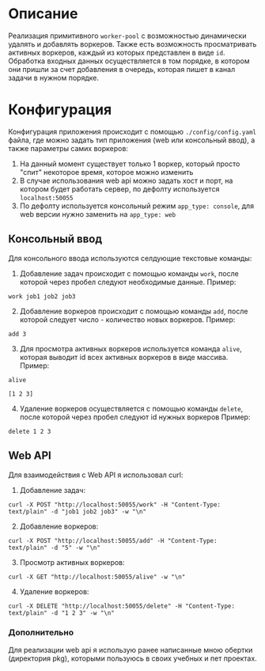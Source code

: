 # Описание

Реализация примитивного `worker-pool` с возможностью динамически удалять и добавлять воркеров.
Также есть возможность просматривать активных воркеров, каждый из которых представлен в виде `id`.
Обработка входных данных осуществляется в том порядке, в котором они пришли за счет добавления в очередь, которая пишет в канал задачи в нужном порядке.


# Конфигурация

Конфигурация приложения происходит с помощью `./config/config.yaml` файла, где можно задать тип приложения (web или консольный ввод),
а также параметры самих воркеров:
1) На данный момент существует только 1 воркер, который просто "спит" некоторое время, которое можно изменить
2) В случае использования web api можно задать хост и порт, на котором будет работать сервер, по дефолту используется `localhost:50055`
3) По дефолту используется консольный режим `app_type: console`, для web версии нужно заменить на `app_type: web`


## Консольный ввод

Для консольного ввода используются селдующие текстовые команды:
1) Добавление задач происходит с помощью команды `work`, после которой через пробел следуют необходимые данные.
Пример:
```
work job1 job2 job3
```
2) Добавление воркеров происходит с помощью команды `add`, после которой следует число - количество новых воркеров.
Пример:
```
add 3
```
3) Для просмотра активных воркеров используется команда `alive`, которая выводит id всех активных воркеров в виде массива.
Пример:
```
alive
```
```
[1 2 3]
```
4) Удаление воркеров осуществляется с помощью команды `delete`, после которой через пробел следуют id нужных воркеров
Пример:
```
delete 1 2 3
``` 


## Web API

Для взаимодействия с Web API я использовал curl:
1) Добавление задач:
```
curl -X POST "http://localhost:50055/work" -H "Content-Type: text/plain" -d "job1 job2 job3" -w "\n"
```
2) Добавление воркеров:
```
curl -X POST "http://localhost:50055/add" -H "Content-Type: text/plain" -d "5" -w "\n"
```
3) Просмотр активных воркеров:
```
curl -X GET "http://localhost:50055/alive" -w "\n"
```
4) Удаление воркеров:
```
curl -X DELETE "http://localhost:50055/delete" -H "Content-Type: text/plain" -d "1 2 3" -w "\n"
```


### Дополнительно

Для реализации web api я использую ранее написанные мною обертки (директория pkg), которыми пользуюсь в своих учебных и пет проектах.

